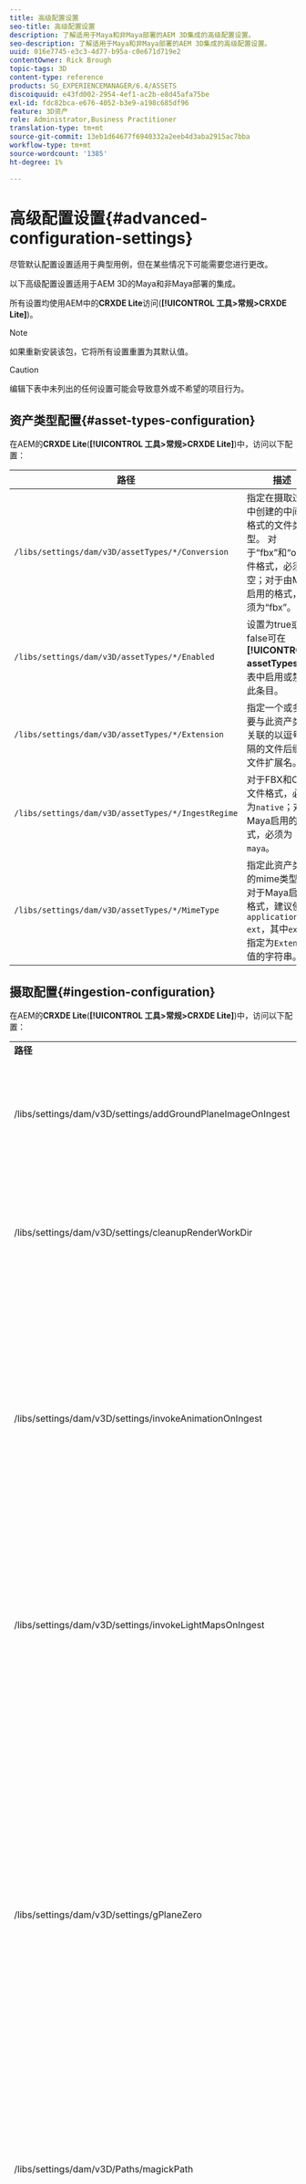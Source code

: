 ```yaml
---
title: 高级配置设置
seo-title: 高级配置设置
description: 了解适用于Maya和非Maya部署的AEM 3D集成的高级配置设置。
seo-description: 了解适用于Maya和非Maya部署的AEM 3D集成的高级配置设置。
uuid: 016e7745-e3c3-4d77-b95a-c0e671d719e2
contentOwner: Rick Brough
topic-tags: 3D
content-type: reference
products: SG_EXPERIENCEMANAGER/6.4/ASSETS
discoiquuid: e43fd002-2954-4ef1-ac2b-e8d45afa75be
exl-id: fdc82bca-e676-4052-b3e9-a198c685df96
feature: 3D资产
role: Administrator,Business Practitioner
translation-type: tm+mt
source-git-commit: 13eb1d64677f6940332a2eeb4d3aba2915ac7bba
workflow-type: tm+mt
source-wordcount: '1385'
ht-degree: 1%

---
```


# 高级配置设置{#advanced-configuration-settings}

尽管默认配置设置适用于典型用例，但在某些情况下可能需要您进行更改。

以下高级配置设置适用于AEM 3D的Maya和非Maya部署的集成。

所有设置均使用AEM中的&#x200B;**CRXDE Lite**&#x200B;访问(**[!UICONTROL 工具>常规>CRXDE Lite]**)。

>[!NOTE]
>
>如果重新安装该包，它将所有设置重置为其默认值。

>[!CAUTION]
>
>编辑下表中未列出的任何设置可能会导致意外或不希望的项目行为。

## 资产类型配置{#asset-types-configuration}

在AEM的&#x200B;**CRXDE Lite**(**[!UICONTROL 工具>常规>CRXDE Lite]**)中，访问以下配置：

| 路径 | 描述 |
|---|---|
| `/libs/settings/dam/v3D/assetTypes/*/Conversion` | 指定在摄取过程中创建的中间3D格式的文件类型。 对于“fbx”和“obj”文件格式，必须为空；对于由Maya启用的格式，必须为“fbx”。 |
| `/libs/settings/dam/v3D/assetTypes/*/Enabled` | 设置为true或false可在&#x200B;**[!UICONTROL assetTypes]**&#x200B;列表中启用或禁用此条目。 |
| `/libs/settings/dam/v3D/assetTypes/*/Extension` | 指定一个或多个要与此资产类型关联的以逗号分隔的文件后缀或文件扩展名。 |
| `/libs/settings/dam/v3D/assetTypes/*/IngestRegime` | 对于FBX和OBJ文件格式，必须为`native`；对于Maya启用的格式，必须为`maya`。 |
| `/libs/settings/dam/v3D/assetTypes/*/MimeType` | 指定此资产类型的mime类型。 对于Maya启用的格式，建议使用`application/x-ext`，其中`ext`是指定为`Extension`值的字符串。 |

## 摄取配置{#ingestion-configuration}

在AEM的&#x200B;**CRXDE Lite**(**[!UICONTROL 工具>常规>CRXDE Lite]**)中，访问以下配置：

<table> 
 <tbody> 
  <tr> 
   <td><strong>路径</strong></td> 
   <td><strong>描述</strong></td> 
  </tr> 
  <tr> 
   <td>/libs/settings/dam/v3D/settings/addGroundPlaneImageOnIngest</td> 
   <td>支持在使用IBL舞台查看或渲染时生成环境遮挡投影。 适用于使用RapidRefine进行预览和渲染</td> 
  </tr> 
  <tr> 
   <td><p>/libs/settings/dam/v3D/settings/cleanupRenderWorkDir</p> </td> 
   <td>设置为<strong>false</strong>可在转换和渲染后将临时文件保留在MayaWork文件夹中。 调试Maya转换和渲染问题时可能很有用。</td> 
  </tr> 
  <tr> 
   <td>/libs/settings/dam/v3D/settings/invokeAnimationOnIngest</td> 
   <td><p>启用后，服务器上会安装ImageMagick并配置magickPath。 Rapid Refine用于为3D对象创建简单的动画，这些对象在卡视图和其他视图中用作缩略图。</p> <p>创建动画会在摄取过程中消耗大量CPU资源。</p> </td> 
  </tr> 
  <tr> 
   <td>/libs/settings/dam/v3D/settings/invokeLightMapsOnIngest</td> 
   <td>支持在摄取时自动创建光映射。 设置为<strong>false</strong>可禁用自动创建光映射；这可以大幅降低CPU消耗，同时降低预览和渲染的质量。 不影响使用Maya进行渲染。</td> 
  </tr> 
  <tr> 
   <td>/libs/settings/dam/v3D/settings/gPlaneZero</td> 
   <td><p>当设置为<strong>true</strong>（默认）时，如有必要，将对象垂直移动，以确保对象的所有部分都位于地平面之上(y=0)。</p> <p>当设置为<strong>false</strong>（默认）时，对象不会重新定位，可能会被舞台的地平面部分隐藏。 (仅适用于使用Rapid Refine进行预览和渲染。) 但是，它不会影响使用Maya进行渲染。 设置为<strong>true</strong>时，对象在Maya中的垂直位置可能与在预览中或在使用Rapid Refine进行渲染时不同。</p> </td> 
  </tr> 
  <tr> 
   <td>/libs/settings/dam/v3D/Paths/magickPath</td> 
   <td>ImageMagick转换实用程序的路径和名称。 如果启用了创建动画缩览图，则需要绝对路径。</td> 
  </tr> 
  <tr> 
   <td>/libs/settings/dam/v3D/settings/MaxCpuPercentage</td> 
   <td><p>指定最多用于3D资源的摄取处理的CPU数。</p> <p>值越高，摄取速度越快，但可能导致AEM总体响应不太灵敏。 此设置是近似的。 即，准确性随可用CPU核心数量而提高。</p> </td> 
  </tr> 
 </tbody> 
</table>

## Cloud Services配置设置{#cloud-services-configuration-settings}

以下设置的值由您的Adobe客户经理、供应专家或支持代表提供。

| **路径** | **描述** |
|---|---|
| `/libs/settings/dam/v3D/services/aws/accountId` | Adobe AWS帐户的帐户ID。 |
| `/libs/settings/dam/v3D/services/aws/bucketName` | S3传输桶的名称；通常为`aem3d`。 |
| `/libs/settings/dam/v3D/services/aws/customerId` | 由Adobe分配给您的组织的唯一ID。 用作AWS Cognito用户ID。 |
| `/libs/settings/dam/v3D/services/aws/encryptedPassword` | 与此customerId关联的密码。 用作AWS Cognito密码。 |
| `/libs/settings/dam/v3D/services/aws/region` | 部署云服务的AWS区域。 |
| `/libs/settings/dam/v3D/services/aws/userPoolId` | 适用的AWS Cognito用户池ID。 |
| `/libs/settings/dam/v3D/services/dncr/clientId` | dncr转换服务的AWS Cognito客户端ID。 |

## 常见处理设置{#common-processing-settings}

在AEM的&#x200B;**CRXDE Lite**(**[!UICONTROL 工具>常规>CRXDE Lite]**)中，访问以下配置：

| **路径** | **描述** |
|---|---|
| `/libs/settings/dam/v3D/Paths/mayaWorkPath` | Maya转换和渲染的工作文件夹的名称和位置。 如果文件夹不存在，则会自动创建该文件夹。 |
| `/libs/settings/dam/v3D/Paths/maxWorkPath` | 3ds Max转换的工作文件夹的名称和位置。 如果文件夹不存在，则会自动创建该文件夹。 |
| `/libs/settings/dam/v3D/settings/debugNative` | 设置为&#x200B;**[!UICONTROL true]**&#x200B;可在使用RapidRefine渲染器进行格式转换和渲染期间创建调试信息。 |

## 渲染器配置{#renderer-configuration}

在AEM的&#x200B;**CRXDE Lite**(**[!UICONTROL 工具>常规>CRXDE Lite]**)中，访问以下配置：

| **路径** | **描述** |
|---|---|
| `/libs/settings/dam/v3D/settings/dynamicIBL` | 当设置为&#x200B;**[!UICONTROL true]**&#x200B;且预生成的光映射不可用（即invokeLightMapsOnIngest=false）时，Rapid Refine渲染器会在渲染期间创建光映射以提高渲染质量。 该设置可以显着增加渲染时间。 设置为&#x200B;**[!UICONTROL false]**&#x200B;可在此情况下使CPU使用最小化，但可能导致较低的渲染质量。 |
| `/libs/settings/dam/v3D/renderers/*/Enabled` | 分别设置为&#x200B;**[!UICONTROL true]**&#x200B;或&#x200B;**[!UICONTROL false]**&#x200B;以启用或禁用呈示器。 |
| `/libs/settings/dam/v3D/renderers/*/Display` | 允许您更改在“渲染”面板的“渲染器”选择器中为启用的渲染器显示的字符串。 |
| `/libs/settings/dam/v3D/renderers/*/MaxCpuPercentage` | 指定渲染3D场景最多使用多少CPU。 值越高，渲染速度越快，但可能导致AEM总体响应性越差。 此设置是近似的。 即，准确性随可用CPU核心数量而提高。 |

## 3D资产预览设置{#d-asset-preview-settings}

在AEM的&#x200B;**CRXDE Lite**(**[!UICONTROL 工具>常规>CRXDE Lite]**)中，访问以下配置：

| 路径 | 描述 |
|---|---|
| `/libs/settings/dam/v3D/WebGLSites/autoSpin` | 设置为&#x200B;**[!UICONTROL true]**&#x200B;或&#x200B;**[!UICONTROL false]**&#x200B;可在页面加载时启用或禁用自动旋转（自动相机轨道）。 |
| `/libs/settings/dam/v3D/WebGLSites/autoSpinAfterReset` | 设置为&#x200B;**[!UICONTROL true]**&#x200B;可在按&#x200B;**[!UICONTROL 重置]**&#x200B;后重新启动自动旋转。 禁用自动旋转时忽略。 |
| `/libs/settings/dam/v3D/WebGLSites/autoSpinSpeed` | 指定自动旋转的速度（每分钟旋转数）和方向，其中从右到左的值为负，从左到右的旋转为正。 |
| `/libs/settings/dam/v3D/WebGL/continueRotate` | 设置为&#x200B;**[!UICONTROL false]**&#x200B;可禁用以渐进方式退出查看器对触摸和鼠标手势的响应来继续操作。 |
| `/libs/settings/dam/v3D/WebGL/curtainColor` | 指定加载幕的颜色，在加载和初始化期间，可以选择覆盖3D资产预览的视区。 R，G，B值，每个颜色分量在0到255之间。 |
| `/libs/settings/dam/v3D/WebGL/fadeCurtains` | 当设置为&#x200B;**[!UICONTROL true]**&#x200B;时，在查看器初始化的后半部分，负载幕将逐渐淡出。 当设置为&#x200B;**[!UICONTROL false]**&#x200B;时，帘子保持不透明，直到装载和初始化完成。 |
| `/libs/settings/dam/v3D/WebGL/showCurtains` | 设置为&#x200B;**[!UICONTROL true]**&#x200B;或&#x200B;**[!UICONTROL false]**&#x200B;可启用或禁用3D资产预览的加载幕。 |
| `/libs/settings/dam/v3D/WebGL/spinHeight` | 启用自动旋转并处于活动状态时，相机的垂直位置将自动调整为相对于3D对象的高度。 设置为0.5时，摄像机将垂直放置在对象高度的1/2处，这会导致水平线在视口中垂直居中。 值越大，相机将向下看到对象并提高渲染的水平线高度，值越小，相机将向上看到对象并降低水平线。 |

## 3D Sites组件设置{#d-sites-component-settings}

在AEM的&#x200B;**CRXDE Lite**(**[!UICONTROL 工具>常规>CRXDE Lite]**)中，访问以下配置：

| 路径 | 描述 |
|---|---|
| `/libs/settings/dam/v3D/WebGLSites/autoSpinAfterReset` | 设置为&#x200B;**[!UICONTROL true]**&#x200B;可在按住家后重新激活自动旋转（自动相机轨道）。 禁用自动旋转时忽略。 |
| `/libs/settings/dam/v3D/WebGLSites/continueRotate` | 设置为&#x200B;**[!UICONTROL false]**&#x200B;可禁用以渐进方式退出查看器对触摸和鼠标手势的响应来继续操作。 |
| `/libs/settings/dam/v3D/WebGLSites/curtainColor` | 指定加载过程中可以选择覆盖3D站点组件视区的载入窗帘的颜色。 R，G，B值，每个颜色分量在0到255之间。 |
| `/libs/settings/dam/v3D/WebGLSites/fadeCurtains` | 当设置为&#x200B;**[!UICONTROL true]**&#x200B;时，在加载和初始化的后半部分，负载幕将逐渐淡出。 当设置为&#x200B;**[!UICONTROL false]**&#x200B;时，帘子保持不透明，直到装载和初始化完成。 |
| `/libs/settings/dam/v3D/WebGLSites/showCurtains` | 设置为&#x200B;**[!UICONTROL true]**&#x200B;或&#x200B;**[!UICONTROL false]**&#x200B;可启用或禁用3D站点组件的负载帘。 |
| `/libs/settings/dam/v3D/WebGLSites/spinHeight` | 启用自动旋转并处于活动状态时，相机的垂直位置将自动调整为相对于3D对象的高度。 设置为0.5时，摄像机将垂直放置在对象高度的1/2处，这会导致水平线在视口中垂直居中。 值越大，相机将向下看到对象并提高渲染的水平线高度，值越小，相机将向上看到对象并降低水平线。 |
